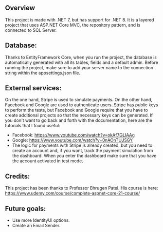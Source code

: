## Overview
This project is made with .NET 7, but has support for .NET 8. It is a layered project that uses ASP.NET Core MVC, the repository pattern, and is connected to SQL Server.

## Database:
Thanks to EntityFramework Core, when you run the project, the database is automatically generated with all its tables, fields and a default admin. Before running the project, make sure to add your server name to the connection string within the appsettings.json file.

## External services:
On the one hand, Stripe is used to simulate payments. On the other hand, Facebook and Google are used to authenticate users.
Stripe has public keys to perform the tests, but Facebook and Google require that you have to create additional projects so that the necessary keys can be generated.
If you don't want to go back and forth with the documentation, here are the tutorials that I found useful:
  - Facebook: https://www.youtube.com/watch?v=okAf7GLIAAg
  - Google: https://www.youtube.com/watch?v=0nAOnTUJSGY
  - The logic for payments with Stripe is already created, but you need to create an account and, if you want, track the payment simulation from the dashboard. When you enter the dashboard make sure that you have the account activated in test mode.

## Credits:
This project has been thanks to Professor Bhrugen Patel. His course is here: https://www.udemy.com/course/complete-aspnet-core-21-course/

## Future goals:
  - Use more IdentityUI options.
  - Create an Email Sender.

